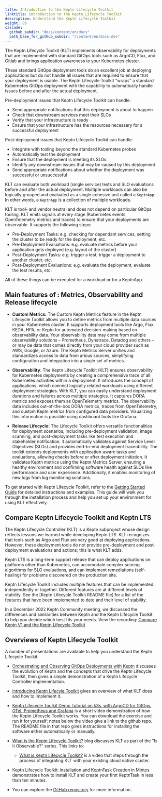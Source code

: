 ```yaml
---
title: Introduction to the Keptn Lifecycle Toolkit
linktitle: Introduction to the Keptn Lifecycle Toolkit
description: Understand the Keptn Lifecycle Toolkit
weight: 05
cascade:
  github_subdir: "docs/content/en/docs"
  path_base_for_github_subdir: "/content/en/docs-dev"
---
```


The Keptn Lifecycle Toolkit (KLT) implements observability
for deployments that are implemented with standard GitOps tools
such as ArgoCD, Flux, and Gitlab
and brings application awareness to your Kubernetes cluster.

These standard GitOps deployment tools
do an excellent job at deploying applications
but do not handle all issues
that are required to ensure that your deployment is usable.
The Keptn Lifecycle Toolkit "wraps" a standard Kubernetes GitOps deployment
with the capability to automatically handle issues
before and after the actual deployment.

Pre-deployment issues that Keptn Lifecycle Toolkit can handle:

* Send appropriate notifications that this deployment is about to happen
* Check that downstream services meet their SLOs
* Verify that your infrastructure is ready
* Ensure that your infrastructure
  has the resources necessary for a successful deployment

Post-deployment issues that Keptn Lifecycle Toolkit can handle:

* Integrate with tooling beyond the standard Kubernetes probes
* Automatically test the deployment
* Ensure that the deployment is meeting its SLOs
* Identify any downstream issues that may be caused by this deployment
* Send appropriate notifications
  about whether the deployment was successful or unsuccessful

KLT can evaluate both workload (single service) tests
and SLO evaluations before and after the actual deployment.
Multiple workloads can also be logically grouped and evaluated
as a single cohesive unit called a `KeptnApp`.
In other words, a `KeptnApp` is a collection of multiple workloads.

KLT is tool- and vendor neutral and does not depend on particular GitOps tooling.
KLT emits signals at every stage
(Kubernetes events, OpenTelemetry metrics and traces)
to ensure that your deployments are observable.
It supports the following steps:

* Pre-Deployment Tasks: e.g. checking for dependant services,
  setting the cluster to be ready for the deployment, etc.
* Pre-Deployment Evaluations: e.g. evaluate metrics
  before your application gets deployed (e.g. layout of the cluster)
* Post-Deployment Tasks: e.g. trigger a test,
  trigger a deployment to another cluster, etc.
* Post-Deployment Evaluations: e.g. evaluate the deployment,
  evaluate the test results, etc.

All of these things can be executed for a workload or for a KeptnApp.

## Main features of : Metrics, Observability and Release lifecycle

* **Custom Metrics:** The Custom Keptn Metrics feature in the
Keptn Lifecycle Toolkit allows you to define metrics from
multiple data sources in your Kubernetes cluster.
It supports deployment tools like Argo, Flux, KEDA, HPA, or
Keptn for automated decision-making based on observability data.
Your observability data may come from multiple observability solutions
– Prometheus, Dynatrace, Datadog and others – or may be data that comes
directly from your cloud provider such as AWS, Google, or Azure.
The Keptn Metrics Server unifies and standardizes access to data from
arious sources, simplifying configuration and integration into a single
set of metrics.

- **Observability:** The Keptn Lifecycle Toolkit (KLT) ensures observability for Kubernetes deployments by creating a comprehensive trace of all Kubernetes activities within a deployment. It introduces the concept of applications, which connect logically related workloads using different deployment strategies. With KLT, you can easily understand deployment durations and failures across multiple strategies. It captures DORA metrics and exposes them as OpenTelemetry metrics. The observability data includes out-of-the-box DORA metrics, traces from OpenTelemetry, and custom Keptn metrics from configured data providers. Visualizing this information is possible using dashboard tools like Grafana.

- **Release Lifecycle:** The Lifecycle Toolkit offers versatile functionalities for deployment scenarios, including pre-deployment validation, image scanning, and post-deployment tasks like test execution and stakeholder notification. It automatically validates against Service Level Objectives (SLOs) and provides end-to-end deployment traceability. The toolkit extends deployments with application-aware tasks and evaluations, allowing checks before or after deployment initiation. It validates Keptn metrics using the Keptn Metrics Server, ensuring a healthy environment and confirming software health against SLOs like performance and user experience. Additionally, it enables monitoring of new logs from log monitoring solutions.

To get started with Keptn Lifecycle Toolkit, refer to the [Getting Started Guide](https://main.lifecycle.keptn.sh/docs/getting-started/) for detailed instructions and examples. This guide will walk you through the installation process and help you set up your environment for using KLT effectively.

## Compare Keptn Lifecycle Toolkit and Keptn LTS

The Keptn Lifecycle Controller (KLT) is a Keptn subproject
whose design reflects lessons we learned while developing Keptn LTS.
KLT recognizes that tools such as Argo and Flux
are very good at deploying applications.
However, these deployment tools do not provide
pre-deployment and post-deployment evaluations and actions;
this is what KLT adds.

Keptn LTS is a long-term support release
that can deploy applications on platforms other than Kubernetes,
can accomodate complex scoring algorithms for SLO evaluations,
and can implement remediations (self-healing) for problems discovered
on the production site.

Keptn Lifecycle Toolkit includes multiple features
that can be implemented independently or together.
Different features are at different levels of stability.
See the [Keptn Lifecycle Toolkit README file]
for a list of the features that have been implemented to date
and their level of stability.

In a December 2022 Keptn Community meeting,
we discussed the differences and similarities
between Keptn and the Keptn Lifecycle Toolkit
to help you decide which best fits your needs.
View the recording:
[Compare Keptn V1 and the Keptn Lifecycle Toolkit](https://www.youtube.com/watch?v=-cKyUKFjtwE&t=170s)

## Overviews of Keptn Lifecycle Toolkit

A number of presentations are available to help you understand
the Keptn Lifecycle Toolkit:

* [Orchestrating and Observing GitOps Deployments with Keptn](https://www.youtube.com/watch?v=-cKyUKFjtwE&t=11s)
  discusses the evolution of Keptn
  and the concepts that drive the Keptn Lifecycle Toolkit,
  then gives a simple demonstration of a Keptn Lifecycle Controller implementation.

* [Introducing Keptn Lifecyle Toolkit](https://youtu.be/449HAFYkUlY)
  gives an overview of what KLT does and how to implement it.

* [Keptn Lifecycle Toolkit Demo Tutorial on k3s, with ArgoCD for GitOps, OTel, Prometheus and Grafana](https://www.youtube.com/watch?v=6J_RzpmXoCc)
  is a short video demonstration of how the Keptn Lifecycle Toolkit works.
  You can download the exercise and run it for yourself;
  notes below the video give a link to the github repo.
  The README file in that repo gives instructions for installing the software
  either automatically or manually.

* [What is the Keptn Lifecycle Toolkit?](https://isitobservable.io/observability/kubernetes/what-is-the-keptn-lifecycle-toolkit)
  blog discusses KLT as part of the "Is It Observable?" series.
  This links to:

  * [What is Keptn Lifecycle Toolkit?](https://www.youtube.com/watch?v=Uvg4uG8AbFg)
    is a video that steps through the process of integrating KLT
    with your existing cloud native cluster.

* [Keptn Lifecycle Toolkit: Installation and KeptnTask Creation in Mintes](https://www.youtube.com/watch?v=Hh01bBwZ_qM)
  demonstrates how to install KLT and create your first KeptnTask in less than ten minutes.
  
* You can explore the [GitHub repository](https://github.com/isItObservable/keptn-lifecycle-Toolkit)
  for more information.
